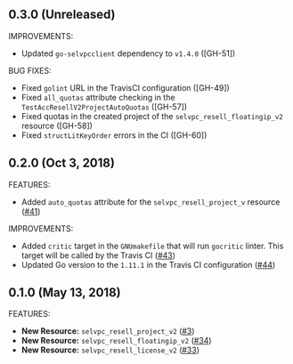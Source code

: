 ## 0.3.0 (Unreleased)

IMPROVEMENTS:

* Updated `go-selvpcclient` dependency to `v1.4.0` ([GH-51])

BUG FIXES: 

* Fixed `golint` URL in the TravisCI configuration ([GH-49])
* Fixed `all_quotas` attribute checking in the `TestAccResellV2ProjectAutoQuotas` ([GH-57])
* Fixed quotas in the created project of the `selvpc_resell_floatingip_v2` resource ([GH-58])
* Fixed `structLitKeyOrder` errors in the CI ([GH-60])

## 0.2.0 (Oct 3, 2018)

FEATURES:

* Added `auto_quotas` attribute for the `selvpc_resell_project_v` resource ([#41](https://github.com/selectel/terraform-provider-selvpc/issues/41))

IMPROVEMENTS:

* Added `critic` target in the `GNUmakefile` that will run `gocritic` linter. This target will be called by the Travis CI ([#43](https://github.com/selectel/terraform-provider-selvpc/issues/43))
* Updated Go version to the `1.11.1` in the Travis CI configuration ([#44](https://github.com/selectel/terraform-provider-selvpc/issues/44))

## 0.1.0 (May 13, 2018)

FEATURES:

* __New Resource:__ `selvpc_resell_project_v2` ([#3](https://github.com/selectel/terraform-provider-selvpc/issues/3))
* __New Resource:__ `selvpc_resell_floatingip_v2` ([#34](https://github.com/selectel/terraform-provider-selvpc/issues/34))
* __New Resource:__ `selvpc_resell_license_v2` ([#33](https://github.com/selectel/terraform-provider-selvpc/issues/33))
